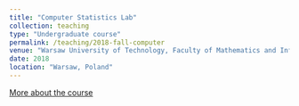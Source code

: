 ```yaml
---
title: "Computer Statistics Lab"
collection: teaching
type: "Undergraduate course"
permalink: /teaching/2018-fall-computer
venue: "Warsaw University of Technology, Faculty of Mathematics and Information Sciences"
date: 2018
location: "Warsaw, Poland"
---
```



[More about the course](https://usosweb.usos.pw.edu.pl/kontroler.php?_action=katalog2/przedmioty/pokazPrzedmiot&prz_kod=1120-IN000-ISA-0353)
